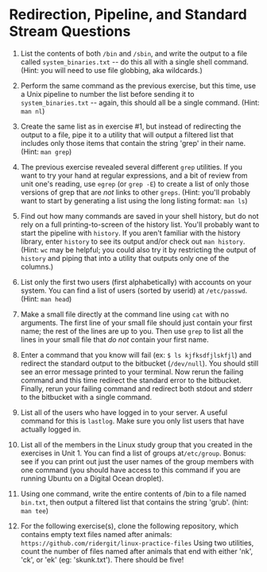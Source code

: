 # Redirection, Pipeline, and Standard Stream Questions

1. List the contents of both `/bin` and `/sbin`, and write the output to a file called `system_binaries.txt` -- do this all with a single shell command. (Hint: you will need to use file globbing, aka wildcards.)

1. Perform the same command as the previous exercise, but this time, use a Unix pipeline to number the list before sending it to `system_binaries.txt` -- again, this should all be a single command. (Hint: `man nl`)

1. Create the same list as in exercise #1, but instead of redirecting the output to a file, pipe it to a utility that will output a filtered list that includes only those items that contain the string 'grep' in their name. (Hint: `man grep`)

1. The previous exercise revealed several different `grep` utilities. If you want to try your hand at regular expressions, and a bit of review from unit one's reading, use `egrep` (or `grep -E`) to create a list of only those versions of grep that are _not_ links to other `greps`. (Hint: you'll probably want to start by generating a list using the long listing format: `man ls`)

1. Find out how many commands are saved in your shell history, but do not rely on a full printing-to-screen of the history list. You'll probably want to start the pipeline with `history`. If you aren't familiar with the history library, enter `history` to see its output and/or check out `man history`. (Hint: `wc` may be helpful; you could also try it by restricting the output of `history` and piping that into a utility that outputs only one of the columns.)

1. List only the first two users (first alphabetically) with accounts on your system. You can find a list of users (sorted by userid) at `/etc/passwd`. (Hint: `man head`)

1. Make a small file directly at the command line using `cat` with no arguments. The first line of your small file should just contain your first name; the rest of the lines are up to you. Then use `grep` to list all the lines in your small file that *do not* contain your first name.

1. Enter a command that you know will fail (ex: `$ ls kjfksdfjlskfjl`) and redirect the standard output to the bitbucket (`/dev/null`). You should still see an error message printed to your terminal. Now rerun the failing command and this time redirect the standard error to the bitbucket. Finally, rerun your failing command and redirect both stdout and stderr to the bitbucket with a single command.

1. List all of the users who have logged in to your server. A useful command for this is ​`lastlog​`. Make sure you only list users that have actually logged in.

1. List all of the members in the Linux study group that you created in the exercises in Unit 1. You can find a list of groups at ​`/etc/group​`. Bonus: see if you can print out just the user names of the group members with one command (you should have access to this command if you are running Ubuntu on a Digital Ocean droplet).

1. Using one command, write the entire contents of /bin to a file named `bin.txt`, then output a filtered list that contains the string 'grub'. (hint: `man tee`)

1. For the following exercise(s), clone the following repository, which contains empty text files named after animals: `https://github.com/ridergit/linux-practice-files`
Using two utilities, count the number of files named after animals that end with either 'nk', 'ck', or 'ek' (eg: 'skunk.txt'). There should be five!
